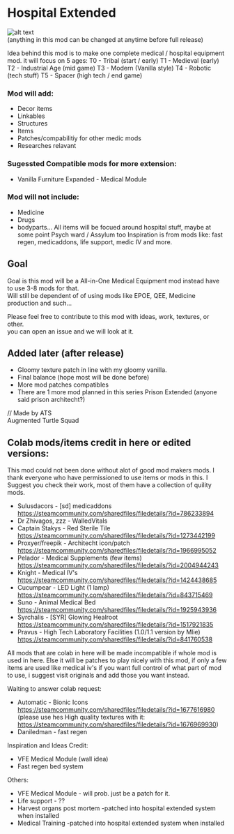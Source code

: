 # Hospital Extended
![alt text](https://github.com/zymex22/Hospital-Extended/blob/master/About/Preview.png?raw=true "Work in progress")  
(anything in this mod can be changed at anytime before full release)  
  
Idea behind this mod is to make one complete medical / hospital equipment mod.
it will focus on 5 ages:
T0 - Tribal (start / early)
T1 - Medieval (early)
T2 - Industrial Age (mid game)
T3 - Modern (Vanilla style)
T4 - Robotic (tech stuff)
T5 - Spacer (high tech / end game)

### Mod will add:
- Decor items
- Linkables
- Structures
- Items
- Patches/compabilitiy for other medic mods
- Researches relavant

### Sugessted Compatible mods for more extension:
- Vanilla Furniture Expanded - Medical Module

### Mod will not include:
- Medicine
- Drugs
- bodyparts...
All items will be focued around hospital stuff, maybe at some point Psych ward / Assylum too
Inspiration is from mods like: fast regen, medicaddons, life support, medic IV and more.  



## Goal
Goal is this mod will be a All-in-One Medical Equipment mod instead have to  use 3-8 mods for that.  
Will still be dependent of of using mods like EPOE, QEE, Medicine production and such...  
  
Please feel free to contribute to this mod with ideas, work, textures, or other.  
you can open an issue and we will look at it.  

## Added later (after release)
- Gloomy texture patch in line with my gloomy vanilla.
- Final balance (hope most will be done before)
- More mod patches compatibles
- There are 1 more mod planned in this series Prison Extended (anyone said prison architecht?)

  
// Made by ATS  
Augmented Turtle Squad


## Colab mods/items credit in here or edited versions:
This mod could not been done without alot of good mod makers mods.
I thank everyone who have permissioned to use items or mods in this.
I Suggest you check their work, most of them have a collection of quility mods.
- Sulusdacors - [sd] medicaddons https://steamcommunity.com/sharedfiles/filedetails/?id=786233894
- Dr Zhivagos, zzz - WalledVitals 
- Captain Stakys - Red Sterile Tile https://steamcommunity.com/sharedfiles/filedetails/?id=1273442199
- Proxyer/freepik - Architecht icon/patch https://steamcommunity.com/sharedfiles/filedetails/?id=1966995052
- Pelador - Medical Supplements (few items) https://steamcommunity.com/sharedfiles/filedetails/?id=2004944243
- Knight - Medical IV's https://steamcommunity.com/sharedfiles/filedetails/?id=1424438685
- Cucumpear - LED Light (1 lamp) https://steamcommunity.com/sharedfiles/filedetails/?id=843715469
- Suno - Animal Medical Bed https://steamcommunity.com/sharedfiles/filedetails/?id=1925943936
- Syrchalis - [SYR] Glowing Healroot https://steamcommunity.com/sharedfiles/filedetails/?id=1517921835
- Pravus - High Tech Laboratory Facilities (1.0/1.1 version by Mlie) https://steamcommunity.com/sharedfiles/filedetails/?id=841760538

All mods that are colab in here will be made incompatible if whole mod is used in here.
Else it will be patches to play nicely with this mod, if only a few items are used like medical iv's
if you want full control of what part of mod to use, i suggest visit originals and add those you want instead.


Waiting to answer colab request:
- Automatic - Bionic Icons https://steamcommunity.com/sharedfiles/filedetails/?id=1677616980
(please use hes High quality textures with it: https://steamcommunity.com/sharedfiles/filedetails/?id=1676969930)
- Daniledman - fast regen

Inspiration and Ideas Credit:
- VFE Medical Module (wall idea)
- Fast regen bed system

Others:
- VFE Medical Module - will prob. just be a patch for it.
- Life support - ??
- Harvest organs post mortem -patched into hospital extended system when installed
- Medical Training -patched into hospital extended system when installed

